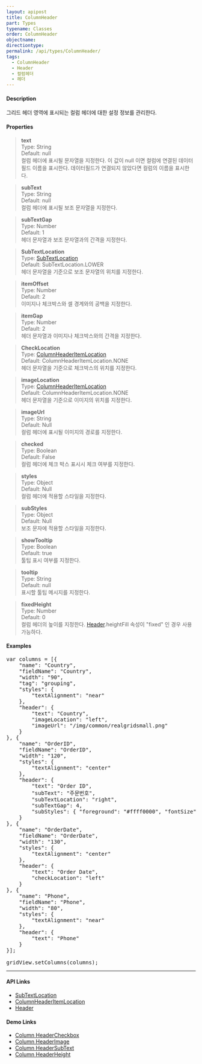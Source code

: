 ```yaml
---
layout: apipost
title: ColumnHeader
part: Types
typename: Classes
order: ColumnHeader
objectname: 
directiontype: 
permalink: /api/types/ColumnHeader/
tags: 
  - ColumnHeader
  - Header
  - 컬럼헤더
  - 헤더
---
```


#### Description

 그리드 헤더 영역에 표시되는 컬럼 헤더에 대한 설정 정보를 관리한다.

#### Properties

> **text**  
> Type: String   
> Default: null      
> 컬럼 헤더에 표시될 문자열을 지정한다. 이 값이 null 이면 컬럼에 연결된 데이터필드 이름을 표시한다. 데이터필드가 연결되지 않았다면 컬럼의 이름을 표시한다.  

> **subText**  
> Type: String   
> Default: null      
> 컬럼 헤더에 표시될 보조 문자열을 지정한다.  

> **subTextGap**  
> Type: Number   
> Default: 1      
> 헤더 문자열과 보조 문자열과의 간격을 지정한다.    

> **SubTextLocation**  
> Type: [SubTextLocation](/api/types/subTextLocation)   
> Default: SubTextLocation.LOWER       
> 헤더 문자열을 기준으로 보조 문자열의 위치를 지정한다.    

> **itemOffset**  
> Type: Number   
> Default: 2      
> 이미지나 체크박스와 셀 경계와의 공백을 지정한다.    

> **itemGap**  
> Type: Number   
> Default: 2     
> 헤더 문자열과 이미지나 체크박스와의 간격을 지정한다.      

> **CheckLocation**  
> Type: [ColumnHeaderItemLocation](/api/types/ColumnHeaderItemLocation)   
> Default: ColumnHeaderItemLocation.NONE       
> 헤더 문자열을 기준으로 체크박스의 위치를 지정한다.      

> **imageLocation**  
> Type: [ColumnHeaderItemLocation](/api/types/ColumnHeaderItemLocation)   
> Default: ColumnHeaderItemLocation.NONE       
> 헤더 문자열을 기준으로 이미지의 위치를 지정한다.      

> **imageUrl**  
> Type: String     
> Default: Null       
> 컬럼 헤더에 표시될 이미지의 경로를 지정한다.  

> **checked**  
> Type: Boolean     
> Default: False       
> 컬럼 헤더에 체크 박스 표시시 체크 여부를 지정한다.  

> **styles**  
> Type: Object     
> Default: Null       
> 컬럼 헤더에 적용할 스타일을 지정한다.  

> **subStyles**  
> Type: Object     
> Default: Null       
> 보조 문자에 적용할 스타일을 지정한다.  

> **showTooltip**  
> Type: Boolean     
> Default: true       
> 툴팁 표시 여부를 지정한다.    

> **tooltip**  
> Type: String     
> Default: null    
> 표시할 툴팁 메시지를 지정한다.  

> **fixedHeight**  
> Type: Number      
> Default: 0    
> 컬럼 헤더의 높이를 지정한다.  [Header](/api/types/Header/).heightFill 속성이 "fixed" 인 경우 사용 가능하다.  

#### Examples   

<pre class="prettyprint">
var columns = [{
    "name": "Country",
    "fieldName": "Country",
    "width": "90",
    "tag": "grouping",
    "styles": {
        "textAlignment": "near"
    },
    "header": {
        "text": "Country",
        "imageLocation": "left",
        "imageUrl": "/img/common/realgridsmall.png"
    }
}, {
    "name": "OrderID",    
    "fieldName": "OrderID",
    "width": "120",
    "styles": {
        "textAlignment": "center"
    },
    "header": {
        "text": "Order ID",
        "subText": "주문번호",
        "subTextLocation": "right",
        "subTextGap": 4,
        "subStyles": { "foreground": "#ffff0000", "fontSize": 10 }
    }        
}, {
    "name": "OrderDate",
    "fieldName": "OrderDate",
    "width": "130",
    "styles": {
        "textAlignment": "center"
    },
    "header": {
        "text": "Order Date",
        "checkLocation": "left"
    }
}, {
    "name": "Phone",
    "fieldName": "Phone",
    "width": "80",
    "styles": {
        "textAlignment": "near"
    },
    "header": {
        "text": "Phone"
    }        
}];

gridView.setColumns(columns);
</pre>

---

#### API Links

* [SubTextLocation](/api/types/subTextLocation)   
* [ColumnHeaderItemLocation](/api/types/ColumnHeaderItemLocation) 
* [Header](/api/types/Header/)  

#### Demo Links 

* [Column HeaderCheckbox](http://demo.realgrid.com/HeaderAndFooter/HeaderCheckbox/)   
* [Column HeaderImage](http://demo.realgrid.com/HeaderAndFooter/HeaderImage/)  
* [Column HeaderSubText](http://demo.realgrid.com/HeaderAndFooter/HeaderSubText/)  
* [Column HeaderHeight](http://demo.realgrid.com/HeaderAndFooter/HeaderHeight/)  

